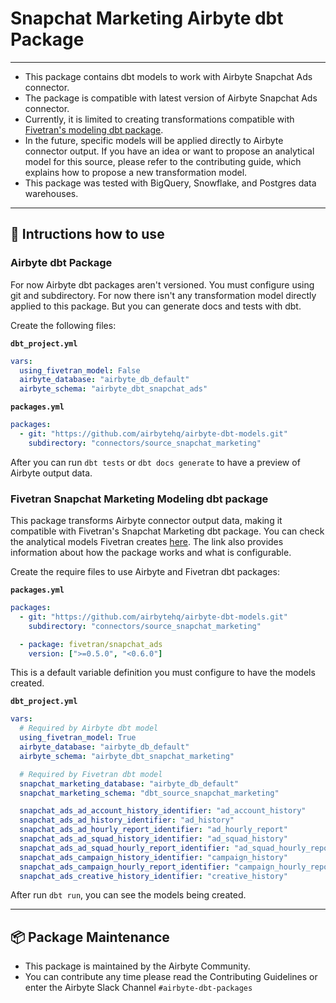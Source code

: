 # Snapchat Marketing Airbyte dbt Package

---

- This package contains dbt models to work with Airbyte Snapchat Ads connector.
- The package is compatible with latest version of Airbyte Snapchat Ads connector.
- Currently, it is limited to creating transformations compatible with [Fivetran's modeling dbt package](https://github.com/fivetran/dbt_snapchat_ads/tree/main).
- In the future, specific models will be applied directly to Airbyte connector output. If you have an idea or want to propose an analytical model for this source, please refer to the contributing guide, which explains how to propose a new transformation model.
- This package was tested with BigQuery, Snowflake, and Postgres data warehouses.

---

## 🎯 Intructions how to use

### Airbyte dbt Package

For now Airbyte dbt packages aren't versioned. You must configure using git and subdirectory. For now there isn't any transformation model directly applied to this package. But you can generate docs and tests with dbt.

Create the following files:

**`dbt_project.yml`**

```yaml
vars:
  using_fivetran_model: False
  airbyte_database: "airbyte_db_default"
  airbyte_schema: "airbyte_dbt_snapchat_ads"
```

**`packages.yml`**

```yaml
packages:
  - git: "https://github.com/airbytehq/airbyte-dbt-models.git"
    subdirectory: "connectors/source_snapchat_marketing"
```

After you can run `dbt tests` or `dbt docs generate` to have a preview of Airbyte output data.

### Fivetran Snapchat Marketing Modeling dbt package

This package transforms Airbyte connector output data, making it compatible with Fivetran's Snapchat Marketing dbt package. You can check the analytical models Fivetran creates [here](https://github.com/fivetran/dbt_snapchat_ads/tree/main?tab=readme-ov-file#-what-does-this-dbt-package-do). The link also provides information about how the package works and what is configurable.

Create the require files to use Airbyte and Fivetran dbt packages:

**`packages.yml`**

```yaml
packages:
  - git: "https://github.com/airbytehq/airbyte-dbt-models.git"
    subdirectory: "connectors/source_snapchat_marketing"

  - package: fivetran/snapchat_ads
    version: [">=0.5.0", "<0.6.0"]
```

This is a default variable definition you must configure to have the models created.

**`dbt_project.yml`**

```yaml
vars:
  # Required by Airbyte dbt model
  using_fivetran_model: True
  airbyte_database: "airbyte_db_default"
  airbyte_schema: "airbyte_dbt_snapchat_marketing"

  # Required by Fivetran dbt model
  snapchat_marketing_database: "airbyte_db_default"
  snapchat_marketing_schema: "dbt_source_snapchat_marketing"

  snapchat_ads_ad_account_history_identifier: "ad_account_history"
  snapchat_ads_ad_history_identifier: "ad_history"
  snapchat_ads_ad_hourly_report_identifier: "ad_hourly_report"
  snapchat_ads_ad_squad_history_identifier: "ad_squad_history"
  snapchat_ads_ad_squad_hourly_report_identifier: "ad_squad_hourly_report"
  snapchat_ads_campaign_history_identifier: "campaign_history"
  snapchat_ads_campaign_hourly_report_identifier: "campaign_hourly_report"
  snapchat_ads_creative_history_identifier: "creative_history"
```

After run `dbt run`, you can see the models being created.

---

## :package: Package Maintenance

- This package is maintained by the Airbyte Community.
- You can contribute any time please read the Contributing Guidelines or enter the Airbyte Slack Channel `#airbyte-dbt-packages`
